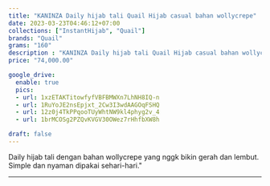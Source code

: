 ```yaml
---
title: "KANINZA Daily hijab tali Quail Hijab casual bahan wollycrepe"
date: 2023-03-23T04:46:12+07:00
collections: ["InstantHijab", "Quail"]
brands: "Quail"
grams: "160"
description : "KANINZA Daily hijab tali Quail Hijab casual bahan wollycrepe"
price: "74,000.00"

google_drive:
  enable: true
  pics:
  - url: 1xzETAKTitowfyfVBFBMWXn7LhNH8IQ-n
  - url: 1RuYoJE2nsEpjxt_2Cw3I3wdAAGOqFSHQ
  - url: 12z0j4TkPPqooTUyWhtNW9kl4phyg2v_4
  - url: 1brMCOSg2PZQvKVGV30OWez7rHhfbXW8h

draft: false
---
```


Daily hijab tali dengan bahan wollycrepe yang nggk bikin gerah dan lembut. Simple dan nyaman dipakai sehari-hari."

---------    
 
